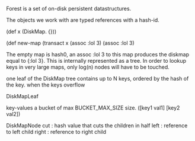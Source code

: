 

Forest is a set of on-disk persistent datastructures.

The objects we work with are typed references with a hash-id.

(def x (DiskMap. {}))

(def new-map 
		 (transact x
		   (assoc :lol 3)
		   (assoc :lol 3)

The empty map is hash0, an assoc :lol 3 to this map produces the diskmap equal to
{:lol 3}. This is internally represented as a tree. In order to lookup keys in very large maps, only log(n) nodes will have to be touched.

one leaf of the DiskMap tree contains up to N keys, ordered by the hash of the key.
when the keys overflow

DiskMapLeaf

key-values
a bucket of max BUCKET_MAX_SIZE size.
([key1 val1] [key2 val2])

DiskMapNode
cut   : hash value that cuts the children in half
left  : reference to left child
right : reference to right child


